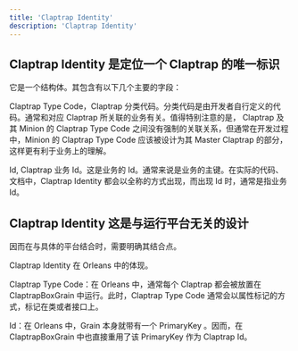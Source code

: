 ```yaml
---
title: 'Claptrap Identity'
description: 'Claptrap Identity'
---
```



## Claptrap Identity 是定位一个 Claptrap 的唯一标识

它是一个结构体。其包含有以下几个主要的字段：

Claptrap Type Code，Claptrap 分类代码。分类代码是由开发者自行定义的代码。通常和对应 Claptrap 所关联的业务有关。值得特别注意的是， Claptrap 及其 Minion 的 Claptrap Type Code 之间没有强制的关联关系，但通常在开发过程中，Minion 的 Claptrap Type Code 应该被设计为其 Master Claptrap 的部分，这样更有利于业务上的理解。

Id, Claptrap 业务 Id。这是业务的 Id。通常来说是业务的主键。在实际的代码、文档中，Claptrap Identity 都会以全称的方式出现，而出现 Id 时，通常是指业务 Id。

## Claptrap Identity 这是与运行平台无关的设计

因而在与具体的平台结合时，需要明确其结合点。

Claptrap Identity 在 Orleans 中的体现。

Claptrap Type Code：在 Orleans 中，通常每个 Claptrap 都会被放置在 ClaptrapBoxGrain 中运行。此时，Claptrap Type Code 通常会以属性标记的方式，标记在类或者接口上。

Id：在 Orleans 中，Grain 本身就带有一个 PrimaryKey 。因而，在 ClaptrapBoxGrain 中也直接重用了该 PrimaryKey 作为 Claptrap Id。
